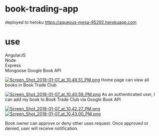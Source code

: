 # book-trading-app

deployed to heroku https://aqueous-mesa-95292.herokuapp.com

# use
  AngularJS  
  Node  
  Express  
  Mongoose
  Google Book API
  
[![Screen_Shot_2018-01-07_at_10.48.51_PM.png](https://s14.postimg.org/pi0b2aka9/Screen_Shot_2018-01-07_at_10.48.51_PM.png)](https://postimg.org/image/bobyd8rot/)
Home page can view all books in Book Trade Club

[![Screen_Shot_2018-01-07_at_10.40.59_PM.png](https://s14.postimg.org/f7xw33cf5/Screen_Shot_2018-01-07_at_10.40.59_PM.png)](https://postimg.org/image/rmko3f3x9/)
 As an authenticated user, I can add my book to Book Trade Club via Google Book API
 
 [![Screen_Shot_2018-01-07_at_10.42.27_PM.png](https://s14.postimg.org/c13cjhuk1/Screen_Shot_2018-01-07_at_10.42.27_PM.png)](https://postimg.org/image/lyedck25p/)
 [![Screen_Shot_2018-01-07_at_10.43.00_PM.png](https://s14.postimg.org/j4b7z4uup/Screen_Shot_2018-01-07_at_10.43.00_PM.png)](https://postimg.org/image/bobydc759/)
 
Book owner can approve or deny other uses request. Once approved or denied, user will receive notification.
